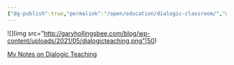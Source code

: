 ```yaml
---
{"dg-publish":true,"permalink":"/open/education/dialogic-classroom/","dgHomeLink":true,"dgPassFrontmatter":false}
---
```





![](img src="http://garyhollingsbee.com/blog/wp-content/uploads/2021/05/dialogicteaching.png"|50)

[My Notes on Dialogic Teaching](http://garyhollingsbee.com/blog/dialogic-teaching/)